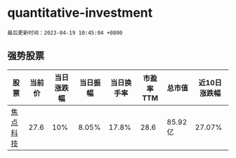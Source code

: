 # quantitative-investment

`最后更新时间：2023-04-19 10:45:04 +0800`

## 强势股票

|股票|当前价|当日涨跌幅|当日振幅|当日换手率|市盈率TTM|总市值|近10日涨跌幅|
|----|----|----|----|----|----|----|----|
|[焦点科技](https://xueqiu.com/S/SZ002315)|27.6|10%|8.05%|17.8%|28.6|85.92亿|27.07%|
